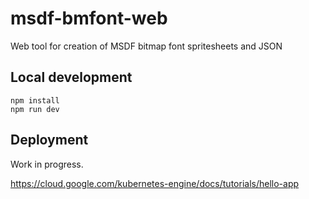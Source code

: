 # msdf-bmfont-web

Web tool for creation of MSDF bitmap font spritesheets and JSON

## Local development

```
npm install
npm run dev
```

## Deployment

Work in progress.

https://cloud.google.com/kubernetes-engine/docs/tutorials/hello-app

